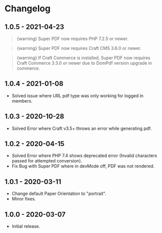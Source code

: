 # Changelog

## 1.0.5 - 2021-04-23
> {warning} Super PDF now requires PHP 7.2.5 or newer.

> {warning} Super PDF now requires Craft CMS 3.6.0 or newer.

> {warning} If Craft Commerce is installed, Super PDF now requires Craft Commerce 3.3.0 or newer due to DomPdf version upgrade in commerce.

## 1.0.4 - 2021-01-08
- Solved issue where URL pdf type was only working for logged in members.

## 1.0.3 - 2020-10-28
- Solved Error where Craft v3.5+ throws an error while generating pdf.

## 1.0.2 - 2020-04-15
- Solved Error where PHP 7.4 shows deprecated error (Invalid characters passed for attempted conversion).
- Fix Bug with Super PDF where in devMode off, PDF was not rendered.

## 1.0.1 - 2020-03-11
- Change default Paper Orientation to "portrait".
- Minor fixes.

## 1.0.0 - 2020-03-07
- Initial release.
